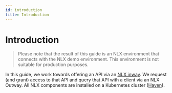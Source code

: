 ```yaml
---
id: introduction
title: Introduction
---
```


# Introduction

> Please note that the result of this guide is an NLX environment that connects with the NLX demo environment. This environment is not suitable for production purposes.

In this guide, we work towards offering an API via an [NLX inway](https://docs.nlx.io/understanding-the-basics/introduction#high-level-technical-overview). We request (and grant) access to that API and query that API with a client via an NLX Outway. All NLX components are installed on a Kubernetes cluster ([Haven](https://haven.commonground.nl)).
